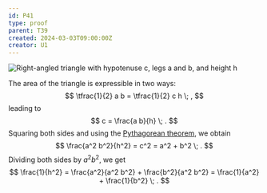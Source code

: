 ```yaml
---
id: P41
type: proof
parent: T39
created: 2024-03-03T09:00:00Z
creator: U1
---
```

![Right-angled triangle with hypotenuse c, legs a and b, and height h](M5)

The area of the triangle is expressible in two ways:
$$
\tfrac{1}{2} a b = \tfrac{1}{2} c h \; ,
$$
leading to
$$
c = \frac{a b}{h} \; .
$$
Squaring both sides and using the [Pythagorean theorem](T38), we obtain
$$
\frac{a^2 b^2}{h^2} = c^2 = a^2 + b^2 \; .
$$
Dividing both sides by $a^2 b^2$, we get
$$
\frac{1}{h^2} = \frac{a^2}{a^2 b^2} + \frac{b^2}{a^2 b^2} = \frac{1}{a^2} + \frac{1}{b^2} \; .
$$
